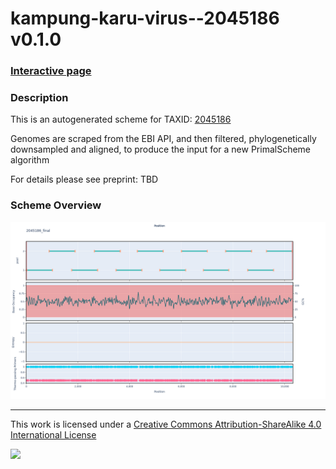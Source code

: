 # kampung-karu-virus--2045186 v0.1.0

### [Interactive page](https://chrisgkent.github.io/schemes/kampung-karu-virus--2045186-1000-v0.1.0)

### Description

This is an autogenerated scheme for TAXID: [2045186](https://www.ncbi.nlm.nih.gov/Taxonomy/Browser/wwwtax.cgi?mode=Info&id=2045186&lvl=3&lin=f&keep=1&srchmode=1&unlock)

Genomes are scraped from the EBI API, and then filtered, phylogenetically downsampled and aligned, to produce the input for a new PrimalScheme algorithm

For details please see preprint: TBD

### Scheme Overview

![Alt text](work/2045186_final.png '2045186_final.png')

------------------------------------------------------------------------

This work is licensed under a [Creative Commons Attribution-ShareAlike 4.0 International License](http://creativecommons.org/licenses/by-sa/4.0/) 

![](https://i.creativecommons.org/l/by-sa/4.0/88x31.png)